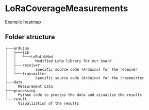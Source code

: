 # LoRaCoverageMeasurements

[Example heatmap](http://dramco.be/Measurements/LoRaCoverage/demo.html)

## Folder structure
```
├───arduino
│   ├───lib
│   │   └───LoRaLibMod
│   │         Modified LoRa library for our board
│   ├───receiver
│   │         Specific source code (Arduino) for the receiver
│   └───transmitter
│             Specific source code (Arduino) for the trasnmitter
├───data
│     Measurement data
├───processing
│     Python code to process the data and visualize the results
└───result
      Visualization of the results
```
